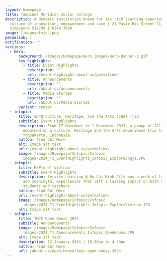 ```yaml
---
layout: homepage
title: Tampines Meridian Junior College
description: A dynamic institution known for its rich learning experiences in a
  culture of innovation, empowerment and care | 21 Pasir Ris Street 71,
  Singapore 518799 | 6349 3660
image: /images/tmjc.jpeg
permalink: /
notification: ""
sections:
  - hero:
      background: /images/Homepage/Hero Images/Hero-Banner-1.gif
      key_highlights:
        - title: Event Highlights
          description: ""
          url: /event-highlight-about-us/permalink/
        - title: Announcements
          description: ""
          url: /about-us/announcements
        - title: Media Stories
          description: ""
          url: /about-us/Media-Stories
      variant: center
  - infopic:
      title: 5D4N Culture, Heritage, and the Arts (CHA) Trip
      subtitle: Event Highlights
      description: From 27 November to 1 December 2023, a group of JC1 students
        embarked on a Culture, Heritage and the Arts experience trip to
        Yogyakarta, Indonesia.
      button: Find Out More
      alt: Image alt text
      url: /event-highlight-about-us/permalink/
      image: /images/Homepage/Infopic/Infopic
        images/2024_T1_EventHighlights_Infopic_ExploreJogja.JPG
  - infopic:
      title: ExPlore! Vietnam
      subtitle: Event Highlights
      description: Service Learning @ Ho Chi Minh City was a week of transformative
        and meaningful experiences that left a lasting impact on both the
        students and teachers...
      button: Find Out More
      url: /event-highlight-about-us/permalink/
      image: /images/Homepage/Infopic/Infopic
        images/2024_T1_EventHighlights_Infopic_ExploreVietnam.JPG
      alt: Image alt text
  - infopic:
      title: TMJC Open House 2024
      subtitle: Announcements
      image: /images/Homepage/Infopic/Infopic
        images/2024_T1_Announcements_Infopic_OpenHouse.JPG
      alt: Image alt text
      description: 12 January 2024 | 10.30am to 4.30pm
      button: Find Out More
      url: /about-us/open-house/tmjc-open-house-2024
---
```

